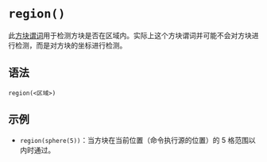 # `region()`

此[方块谓词](../zh.md)用于检测方块是否在区域内。实际上这个方块谓词并可能不会对方块进行检测，而是对方块的坐标进行检测。

## 语法

`region(<区域>)`

## 示例

- `region(sphere(5))`：当方块在当前位置（命令执行源的位置）的 5 格范围以内时通过。